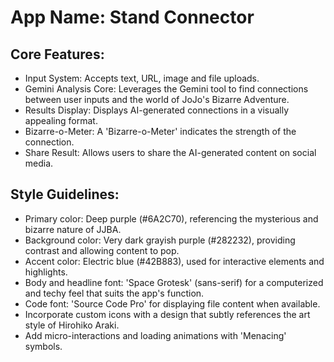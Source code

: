 # **App Name**: Stand Connector

## Core Features:

- Input System: Accepts text, URL, image and file uploads.
- Gemini Analysis Core: Leverages the Gemini tool to find connections between user inputs and the world of JoJo's Bizarre Adventure.
- Results Display: Displays AI-generated connections in a visually appealing format.
- Bizarre-o-Meter: A 'Bizarre-o-Meter' indicates the strength of the connection.
- Share Result: Allows users to share the AI-generated content on social media.

## Style Guidelines:

- Primary color: Deep purple (#6A2C70), referencing the mysterious and bizarre nature of JJBA.
- Background color: Very dark grayish purple (#282232), providing contrast and allowing content to pop.
- Accent color: Electric blue (#42B883), used for interactive elements and highlights.
- Body and headline font: 'Space Grotesk' (sans-serif) for a computerized and techy feel that suits the app's function.
- Code font: 'Source Code Pro' for displaying file content when available.
- Incorporate custom icons with a design that subtly references the art style of Hirohiko Araki.
- Add micro-interactions and loading animations with 'Menacing' symbols.